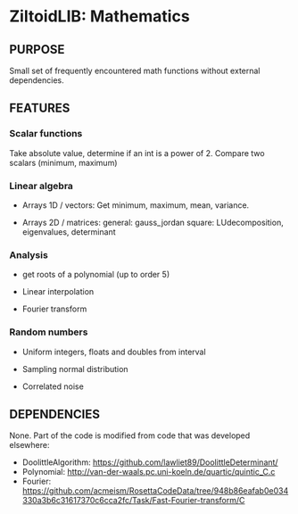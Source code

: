 # ZiltoidLIB: Mathematics

## PURPOSE
Small set of frequently encountered math functions without external dependencies.

## FEATURES

### Scalar functions
Take absolute value, determine if an int is a power of 2.
Compare two scalars (minimum, maximum)

### Linear algebra 
* Arrays 1D / vectors: Get minimum, maximum, mean, variance.

* Arrays 2D / matrices: 
  general: gauss_jordan
  square:  LUdecomposition, eigenvalues, determinant 

### Analysis 
* get roots of a polynomial (up to order 5)

* Linear interpolation

* Fourier transform

### Random numbers

 * Uniform integers, floats and doubles from interval 

 * Sampling normal distribution

 * Correlated noise

## DEPENDENCIES
  None. Part of the code is modified from code that was developed elsewhere: 
  * DoolittleAlgorithm: https://github.com/lawliet89/DoolittleDeterminant/
  * Polynomial:         http://van-der-waals.pc.uni-koeln.de/quartic/quintic_C.c 
  * Fourier:            https://github.com/acmeism/RosettaCodeData/tree/948b86eafab0e034330a3b6c31617370c6cca2fc/Task/Fast-Fourier-transform/C
